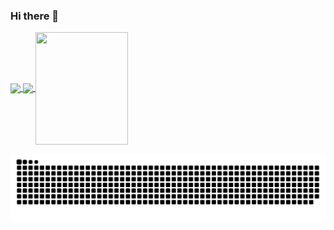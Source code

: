 ### Hi there 👋

<div>
  <a href="https://github.com/meritissimo1">
  <img height="180em"   align="center" src="https://github-readme-stats.vercel.app/api?username=meritissimo1&show_icons=true&theme=jolly&include_all_commits=true&count_private=true"/>
  <img height="180em"  align="center" src="https://github-readme-stats.vercel.app/api/top-langs/?username=meritissimo1&&layout=compact&hide=shell&theme=jolly"/>

  <img align="center" width="148" height="180" src="https://media.tenor.com/images/a09dbf952a038135796889f521ef648f/tenor.gif">
</div>

  ![Snake animation](https://github.com/ellen2121/ellen2121/blob/output/github-contribution-grid-snake.svg)
 
</div>

